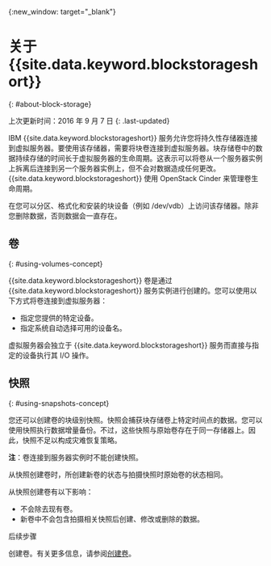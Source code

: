 {:new_window: target="_blank"}


# 关于 {{site.data.keyword.blockstorageshort}}
{: #about-block-storage}

上次更新时间：2016 年 9 月 7 日
{: .last-updated}

IBM {{site.data.keyword.blockstorageshort}} 服务允许您将持久性存储器连接到虚拟服务器。要使用该存储器，需要将块卷连接到虚拟服务器。块存储卷中的数据持续存储的时间长于虚拟服务器的生命周期。这表示可以将卷从一个服务器实例上拆离后连接到另一个服务器实例上，但不会对数据造成任何更改。{{site.data.keyword.blockstorageshort}} 使用 OpenStack Cinder 来管理卷生命周期。 

在您可以分区、格式化和安装的块设备（例如 /dev/vdb）上访问该存储器。除非您删除数据，否则数据会一直存在。 

## 卷 
{: #using-volumes-concept}

{{site.data.keyword.blockstorageshort}} 卷是通过 {{site.data.keyword.blockstorageshort}} 服务实例进行创建的。您可以使用以下方式将卷连接到虚拟服务器：
  

* 指定您提供的特定设备。 
* 指定系统自动选择可用的设备名。 

虚拟服务器会独立于 {{site.data.keyword.blockstorageshort}} 服务而直接与指定的设备执行其 I/O 操作。

## 快照 
{: #using-snapshots-concept}

您还可以创建卷的块级别快照。快照会捕获块存储卷上特定时间点的数据。您可以使用快照执行数据增量备份。不过，这些快照与原始卷存在于同一存储器上。因此，快照不足以构成灾难恢复策略。

**注**：卷连接到服务器实例时不能创建快照。 

从快照创建卷时，所创建新卷的状态与拍摄快照时原始卷的状态相同。 

从快照创建卷有以下影响：

* 不会除去现有卷。
* 新卷中不会包含拍摄相关快照后创建、修改或删除的数据。

后续步骤

创建卷。有关更多信息，请参阅[创建卷](../BlockStorage/blockstorage_creatingvolume.html)。

